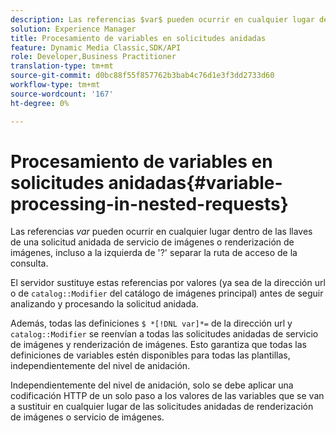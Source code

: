```yaml
---
description: Las referencias $var$ pueden ocurrir en cualquier lugar dentro de las llaves de una solicitud anidada de servicio de imágenes o renderización de imágenes, incluso a la izquierda de '?' separar la ruta de acceso de la consulta.
solution: Experience Manager
title: Procesamiento de variables en solicitudes anidadas
feature: Dynamic Media Classic,SDK/API
role: Developer,Business Practitioner
translation-type: tm+mt
source-git-commit: d0bc88f55f857762b3bab4c76d1e3f3dd2733d60
workflow-type: tm+mt
source-wordcount: '167'
ht-degree: 0%

---
```



# Procesamiento de variables en solicitudes anidadas{#variable-processing-in-nested-requests}

Las referencias $var$ pueden ocurrir en cualquier lugar dentro de las llaves de una solicitud anidada de servicio de imágenes o renderización de imágenes, incluso a la izquierda de &#39;?&#39; separar la ruta de acceso de la consulta.

El servidor sustituye estas referencias por valores (ya sea de la dirección url o de `catalog::Modifier` del catálogo de imágenes principal) antes de seguir analizando y procesando la solicitud anidada.

Además, todas las definiciones `$ *[!DNL var]*=` de la dirección url y `catalog::Modifier` se reenvían a todas las solicitudes anidadas de servicio de imágenes y renderización de imágenes. Esto garantiza que todas las definiciones de variables estén disponibles para todas las plantillas, independientemente del nivel de anidación.

Independientemente del nivel de anidación, solo se debe aplicar una codificación HTTP de un solo paso a los valores de las variables que se van a sustituir en cualquier lugar de las solicitudes anidadas de renderización de imágenes o servicio de imágenes.
